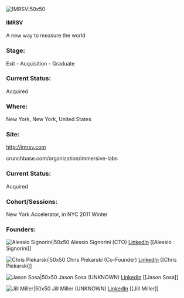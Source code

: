 

![IMRSV|50x50](https://apimg.techstars.com/connect/images/image_files/59c556cb9c66a94030000004/original/21304-7788697749e6f8e59dc03c6eacdee31e-medium_jpg.jpg)

#### IMRSV
A new way to measure the world

### Stage: 
Exit - Acquisition - Graduate 

### Current Status: 
Acquired

### Where:
New York, New York, United States

### Site:
http://imrsv.com



crunchbase.com/organization/immersive-labs

### Current Status: 
Acquired

### Cohort/Sessions: 
New York Accelerator, in NYC 2011 Winter

### Founders: 

![Alessio Signorini|50x50](https://apimg.techstars.com/connect/images/image_files/5a53f7689c66a92958000052/original/Alessio.jpg) Alessio Signorini (CTO) [LinkedIn](https://linkedin.com/in/alessiosignorini) [[Alessio Signorini]]

![Chris Piekarski|50x50](http://gravatar.com/avatar/ae8dd23fe4cea952bc379d463433d7f1.png?s=150&d=identicon) Chris Piekarski (Co-Founder) [LinkedIn](https://linkedin.com/in/christopherpiekarski) [[Chris Piekarski]]

![Jason Sosa|50x50](https://s3.amazonaws.com/photos.angel.co/users/35910-medium_jpg?1365010890) Jason Sosa (UNKNOWN) [LinkedIn](https://linkedin.com/in/jasonsosa) [[Jason Sosa]]

![Jill Miller|50x50](https://s3.amazonaws.com/founders-techstars-images/003E000000FosNeIAJ.jpg) Jill Miller (UNKNOWN) [LinkedIn](https://linkedin.com/in/jhmiller88) [[Jill Miller]]


